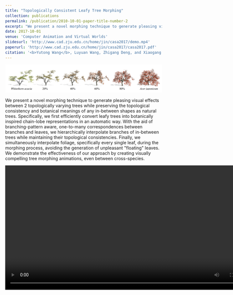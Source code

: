 ```yaml
---
title: "Topologically Consistent Leafy Tree Morphing"
collection: publications
permalink: /publication/2010-10-01-paper-title-number-2
excerpt: "We present a novel morphing technique to generate pleasing visual effects between 2 topologically varying trees while preserving the topological consistency and botanical meanings of any in-between shapes as natural trees. <img src='../images/casa2017_teaser.png'>"
date: 2017-10-01
venue: 'Computer Animation and Virtual Worlds'
slidesurl: 'http://www.cad.zju.edu.cn/home/jin/casa2017/demo.mp4'
paperurl: 'http://www.cad.zju.edu.cn/home/jin/casa2017/casa2017.pdf'
citation: '<b>Yutong Wang</b>, Luyuan Wang, Zhigang Deng, and Xiaogang Jin. &quot; Topologically Consistent Leafy Tree Morphing. &quot; <i>Computer Animation and Virtual Worlds</i>, Wiley, 2017, 28(3-4): e1761.'
---
```


<img src='../images/casa2017_teaser.png'>

We present a novel morphing technique to generate pleasing visual effects between 2 topologically varying trees while preserving the topological consistency and botanical meanings of any in-between shapes as natural trees. Specifically, we first efficiently convert leafy trees into botanically inspired chain-lobe representations in an automatic way. With the aid of branching-pattern aware, one-to-many correspondences between branches and leaves, we hierarchically interpolate branches of in-between trees while maintaining their topological consistencies. Finally, we simultaneously interpolate foliage, specifically every single leaf, during the morphing process, avoiding the generation of unpleasant "floating" leaves. We demonstrate the effectiveness of our approach by creating visually compelling tree morphing animations, even between cross-species.

<video src="../images/casa2017.mp4" controls="controls" width="800"></video>
